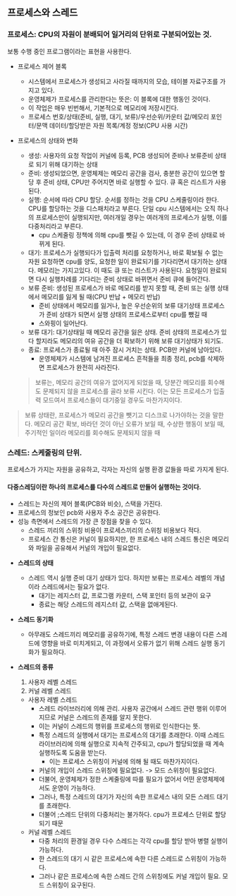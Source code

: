 ## 프로세스와 스레드

### 프로세스: CPU의 자원이 분배되어 일거리의 단위로 구분되어있는 것.
보통 수행 중인 프로그램이라는 표현을 사용한다.
- 프로세스 제어 블록
  - 시스템에서 프로세스가 생성되고 사라질 때까지의 모습, 테이블 자료구조를 가지고 있다.
  - 운영체제가 프로세스를 관리한다는 뜻은: 이 블록에 대한 행동인 것이다. 
  - 이 작업은 매우 빈번해서, 기본적으로 메모리에 저장시킨다. 
  - 프로세스 번호/상태(준비, 실행, 대기, 보류)/우선순위/카운터 값/메모리 포인터/문맥 데이터/할당받은 자원 목록/계정 정보(CPU 사용 시간)
- 프로세스의 상태와 변화
  - 생성: 사용자의 요청 작업이 커널에 등록, PCB 생성되어 준비나 보류준비 상태로 되기 위해 대기하는 상태
  - 준비: 생성되었으면, 운영체제는 메모리 공간을 검사, 충분한 공간이 있으면 할당 후 준비 상태, CPU만 주어지면 바로 실행할 수 있다. 큐 혹은 리스트가 사용된다. 
  - 실행: 순서에 따라 CPU 할당. 순서를 정하는 것을 CPU 스케줄링이라 한다. CPU를 할당하는 것을 디스패치라고 부른다. 단일 cpu 시스템에서는 오직 하나의 프로세스만이 실행되지만, 여러개일 경우는 여러개의 프로세스가 실행, 이를 다중처리라고 부른다. 
    - cpu 스케줄링 정책에 의해 cpu를 뺏길 수 있는데, 이 경우 준비 상태로 바뀌게 된다.
  - 대기: 프로세스가 실행되다가 입출력 처리를 요청하거나, 바로 확보될 수 없는 자원 요청하면 cpu를 양도, 요청한 일이 완료되기를 기다리면서 대기하는 상태다. 메모리는 가지고있다. 이 때도 큐 또는 리스트가 사용된다. 요청일이 완료되면 다시 실행차례를 기다리는 준비 상태로 바뀌면서 준비 큐에 들어간다.
  - 보류 준비: 생성된 프로세스가 바로 메모리를 받지 못할 때, 준비 또는 실행 상태에서 메모리를 잃게 될 때(CPU 반납 + 메모리 반납)
    - 준비 상태에서 메모리를 잃거나, 높은 우선순위의 보류 대기상태 프로세스가 준비 상태가 되면서 실행 상태의 프로세스로부터 cpu를 뺐길 때
    - 스와핑이 일어난다. 
  - 보류 대기: 대기상태일 때 메모리 공간을 잃은 상태. 준비 상태의 프로세스가 있다 할지라도 메모리의 여유 공간을 더 확보하기 위해 보류 대기상태가 되기도. 
  - 종료: 프로세스가 종료될 때 아주 잠시 거치는 상태. PCB만 커널에 남아있다. 
    - 운영체제가 시스템에 남겨진 프로세스 흔적들을 최종 정리, pcb를 삭제하면 프로세스가 완전히 사라진다.

  > 보류는, 메모리 공간의 여유가 없어지게 되었을 때, 당분간 메모리를 회수해도 문제되지 않을 프로세스를 골라 보류 시킨다.
  > 이는 모든 프로세스가 입출력 모드여서 프로세스들이 대기중일 경우도 마찬가지이다.
  > 
> 보류 상태란, 프로세스가 메모리 공간을 뺏기고 디스크로 나가야하는 것을 말한다. 
> 메모리 공간 확보, 바라던 것이 아닌 오류가 보일 때, 수상한 행동이 보일 때, 주기적인 일이라 메모리를 회수해도 문제되지 않을 때

### 스레드: 스케줄링의 단위. 
프로세스가 가지는 자원을 공유하고, 각자는 자신의 실행 환경 값들을 따로 가지게 된다. 
#### 다중스레딩이란 하나의 프로세스를 다수의 스레드로 만들어 실행하는 것이다.

- 스레드는 자신의 제어 블록(PCB와 비슷), 스택을 가진다. 
- 프로세스의 정보인 pcb와 사용자 주소 공간은 공유한다.
- 성능 측면에서 스레드의 가장 큰 장점을 찾을 수 있다.
  - 스레드 끼리의 스위칭 비용이 프로세스끼리의 스위칭 비용보다 적다.
  - 프로세스 간 통신은 커널이 필요하지만, 한 프로세스 내의 스레드 통신은 메모리와 파일을 공유해서 커널의 개입이 필요없다.

[//]: # (  - CPU의 할당 단위가 스레드다. 따라서 cpu 스위칭을 위한 스레드 단위의 자료는 유지되어야한다.)

- **스레드의 상태**
  - 스레드 역시 실행 준비 대기 상태가 있다. 하지만 보류는 프로세스 레벨의 개념이라 스레드에서는 필요가 없다.
    - 대기는 레지스터 값, 프로그램 카운터, 스택 포인터 등의 보관이 요구
    - 종료는 해당 스레드의 레지스터 값, 스택을 없애게된다.

- **스레드 동기화**
  - 아무래도 스레드끼리 메모리를 공유하기에, 특정 스레드 변경 내용이 다른 스레드에 영향을 바로 미치게되고, 이 과정에서 오류가 없기 위해 스레드 실행 동기화가 필요하다.

- **스레드의 종류**
  1. 사용자 레벨 스레드
  2. 커널 레벨 스레드

  - 사용자 레벨 스레드
    - 스레드 라이브러리에 의해 관리. 사용자 공간에서 스레드 관련 행위 이루어지므로 커널은 스레드의 존재를 알지 못한다. 
    - 이는 커널이 스레드의 행위를 프로세스의 행위로 인식한다는 뜻.
    - 특정 스레드의 실행에서 대기는 프로세스의 대기를 초래한다. 이때 스레드 라이브러리에 의해 실행으로 지속적 간주되고, cpu가 할당되었을 때 계속 실행하도록 도움을 받는다.
      - 이는 프로세스 스위칭이 커널에 의해 될 때도 마찬가지이다.
    - 커널의 개입이 스레드 스위칭에 필요없다. -> 모드 스위칭이 필요없다. 
    - 더불어, 운영체제가 정한 스케줄링에 따를 필요가 없어서 어떤 운영체제에서도 운영이 가능하다. 
    - 그러나, 특정 스레드의 대기가 자신의 속한 프로세스 내의 모든 스레드 대기를 초래한다. 
    - 더불어 ;스레드 단위의 다중처리는 불가하다. cpu가 프로세스 단위로 할당되기 때문
  - 커널 레벨 스레드
    - 다중 처리의 환경일 경우 다수 스레드는 각각 cpu를 할당 받아 병렬 실행이 가능하다. 
    - 한 스레드의 대기 시 같은 프로세스에 속한 다른 스레드로 스위칭이 가능하다.
    - 그러나 같은 프로세스에 속한 스레드 간의 스위칭에도 커널 개입이 필요. 모드 스위칭이 요구된다. 


